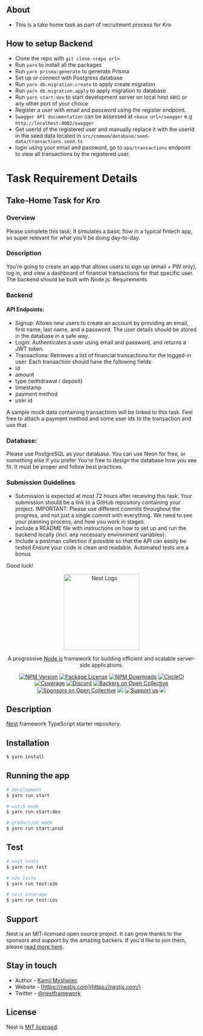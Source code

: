 ## About
- This is a take home task as part of recruitment process for Kro

## How to setup Backend
- Clone the repo with `git clone <repo url>`
- Run `yarn` to install all the packages 
- Run `yarn prisma:generate` to generate Prisma
- Set up or connect with Postgress database
- Run `yarn db.migration:create` to apply create migration
- Run `yarn db.migration.apply` to apply migration to database
- Run `yarn start:dev` to start development server on local host `4001` or any other port of your choice
- Register a user with email and password using the register endpoint.
- `Swagger API ducumentation` can be assessed at `<base url>/swagger` e.g `http://localhost:4002/swagger`
- Get userId of the registered user and manually replace it with the userId in the seed data located in `src/commom/database/seed-data/transactions.seed.ts` 
- login using your email and password, go to `apa/transactions` endpoint to view all transactions by the registered user.

# Task Requirement Details

## Take-Home Task for Kro
### Overview
Please complete this task; It simulates a basic flow in a typical fintech app, so super relevant for what you’ll be doing day-to-day.

###  Description
You’re going to create an app that allows users to sign up (email + PW only), log in, and view a dashboard of financial transactions for that specific user. The backend should be built with Node.js.
Requirements

###  Backend
#### API Endpoints:
- Signup: Allows new users to create an account by providing an email, first name, last name, and a password. The user details should be stored in the database in a safe way.
- Login: Authenticates a user using email and password, and returns a JWT token.
- Transactions: Retrieves a list of financial transactions for the logged-in user. Each transaction should have the following fields: 
- id
- amount
- type (withdrawal / deposit)
- timestamp
- payment method
- user id

A sample mock data containing transactions will be linked to this task. Feel free to attach a payment method and some user ids to the transaction and use that.

### Database:
Please use PostgreSQL as your database. You can use Neon for free, or something else if you prefer
You’re free to design the database how you see fit. It must be proper and follow best practices.


### Submission Guidelines
- Submission is expected at most 72 hours after receiving this task.
Your submission should be a link to a GitHub repository containing your project. IMPORTANT: Please use different commits throughout the progress, and not just a single commit with everything. We need to see your planning process, and how you work in stages.
- Include a README file with instructions on how to set up and run the backend locally (incl. any necessary environment variables).
- Include a postman collection if possible so that the API can easily be tested
Ensure your code is clean and readable.
Automated tests are a bonus

Good luck!




<p align="center">
  <a href="http://nestjs.com/" target="blank"><img src="https://nestjs.com/img/logo-small.svg" width="200" alt="Nest Logo" /></a>
</p>

[circleci-image]: https://img.shields.io/circleci/build/github/nestjs/nest/master?token=abc123def456
[circleci-url]: https://circleci.com/gh/nestjs/nest

  <p align="center">A progressive <a href="http://nodejs.org" target="_blank">Node.js</a> framework for building efficient and scalable server-side applications.</p>
    <p align="center">
<a href="https://www.npmjs.com/~nestjscore" target="_blank"><img src="https://img.shields.io/npm/v/@nestjs/core.svg" alt="NPM Version" /></a>
<a href="https://www.npmjs.com/~nestjscore" target="_blank"><img src="https://img.shields.io/npm/l/@nestjs/core.svg" alt="Package License" /></a>
<a href="https://www.npmjs.com/~nestjscore" target="_blank"><img src="https://img.shields.io/npm/dm/@nestjs/common.svg" alt="NPM Downloads" /></a>
<a href="https://circleci.com/gh/nestjs/nest" target="_blank"><img src="https://img.shields.io/circleci/build/github/nestjs/nest/master" alt="CircleCI" /></a>
<a href="https://coveralls.io/github/nestjs/nest?branch=master" target="_blank"><img src="https://coveralls.io/repos/github/nestjs/nest/badge.svg?branch=master#9" alt="Coverage" /></a>
<a href="https://discord.gg/G7Qnnhy" target="_blank"><img src="https://img.shields.io/badge/discord-online-brightgreen.svg" alt="Discord"/></a>
<a href="https://opencollective.com/nest#backer" target="_blank"><img src="https://opencollective.com/nest/backers/badge.svg" alt="Backers on Open Collective" /></a>
<a href="https://opencollective.com/nest#sponsor" target="_blank"><img src="https://opencollective.com/nest/sponsors/badge.svg" alt="Sponsors on Open Collective" /></a>
  <a href="https://paypal.me/kamilmysliwiec" target="_blank"><img src="https://img.shields.io/badge/Donate-PayPal-ff3f59.svg"/></a>
    <a href="https://opencollective.com/nest#sponsor"  target="_blank"><img src="https://img.shields.io/badge/Support%20us-Open%20Collective-41B883.svg" alt="Support us"></a>
  <a href="https://twitter.com/nestframework" target="_blank"><img src="https://img.shields.io/twitter/follow/nestframework.svg?style=social&label=Follow"></a>
</p>
  <!--[![Backers on Open Collective](https://opencollective.com/nest/backers/badge.svg)](https://opencollective.com/nest#backer)
  [![Sponsors on Open Collective](https://opencollective.com/nest/sponsors/badge.svg)](https://opencollective.com/nest#sponsor)-->

## Description

[Nest](https://github.com/nestjs/nest) framework TypeScript starter repository.

## Installation

```bash
$ yarn install
```

## Running the app

```bash
# development
$ yarn run start

# watch mode
$ yarn run start:dev

# production mode
$ yarn run start:prod
```

## Test

```bash
# unit tests
$ yarn run test

# e2e tests
$ yarn run test:e2e

# test coverage
$ yarn run test:cov
```

## Support

Nest is an MIT-licensed open source project. It can grow thanks to the sponsors and support by the amazing backers. If you'd like to join them, please [read more here](https://docs.nestjs.com/support).

## Stay in touch

- Author - [Kamil Myśliwiec](https://kamilmysliwiec.com)
- Website - [https://nestjs.com](https://nestjs.com/)
- Twitter - [@nestframework](https://twitter.com/nestframework)

## License
Nest is [MIT licensed](LICENSE).


